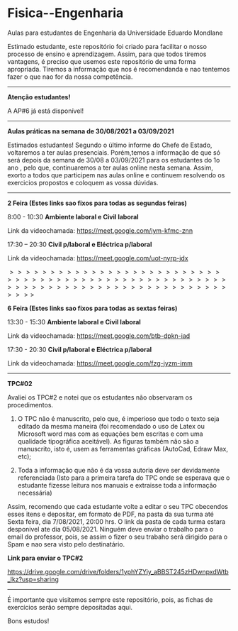 # Fisica--Engenharia
Aulas para estudantes de Engenharia da Universidade Eduardo Mondlane

Estimado estudante, este repositório foi criado para facilitar o nosso processo de ensino e aprendizagem. Assim, para que todos tiremos vantagens, é preciso que usemos este repositório de uma forma apropriada. Tiremos a informação que nos é recomendanda e nao tentemos fazer o que nao for da nossa competência.

----------------------------------------------------------------------------------------------------------------------------------------------------
**Atenção  estudantes!**
  
A AP#6 já está disponível!


----------------------------------------------------------------------------------------------------------------------------------------------------------

**Aulas práticas  na semana de 30/08/2021 a 03/09/2021**

Estimados estudantes!
Segundo o último informe do Chefe de Estado, voltaremos a ter aulas presenciais. Porém,temos a informação de que só será depois da semana de 30/08 a 03/09/2021 para os estudantes do 1o ano , pelo que, continuaremos a ter aulas online nesta semana. Assim, exorto a todos que participem nas aulas online e continuem resolvendo os exercicios propostos e coloquem as vossa dúvidas.


---------------------------------------------------------------------------------------------------------------------------------------

**2 Feira (Estes links sao fixos para todas as segundas feiras)**

8:00 -  10:30	**Ambiente laboral e Civil laboral**

Link da videochamada: https://meet.google.com/iym-kfmc-znn


17:30 – 20:30	**Civil p/laboral e Eléctrica p/laboral**

Link da videochamada: https://meet.google.com/uot-nyrp-jdx

$>>>>>>>>>>>>>>>>>>>>>>>>>>>>>>>>>>>>>>>>>>>>>>>>>>>>>>>>>>>>>>>>>>>>>>>>>>>>>>>>>>>>$

**6 Feira (Estes links sao fixos para todas as sextas feiras)**

13:30 -  15:30	**Ambiente laboral e Civil laboral**

Link da videochamada: https://meet.google.com/btb-dpkn-iad



17:30 -  20:30	**Civil p/laboral e Eléctrica p/laboral**

Link da videochamada: https://meet.google.com/fzg-jyzm-imm


-----------------------------------------------------------------------------------------------------------------------------------------------------------------------

**TPC#02**

Avaliei os TPC#2 e notei que os estudantes não observaram os procedimentos. 

1.	O TPC não é manuscrito, pelo que, é imperioso que todo o texto  seja editado da mesma maneira (foi recomendado o uso de Latex ou Microsoft word mas com as equações bem escritas e com uma qualidade tipográfica aceitável).  As figuras também não são  a manuscrito, isto é, usem as ferramentas gráficas (AutoCad, Edraw Max, etc);

2.	Toda a informação que não é da vossa autoria deve ser devidamente referenciada (Isto para a  primeira tarefa do TPC onde se esperava que o estudante fizesse leitura nos manuais e extraisse toda a informação necessária)

Assim, recomendo que cada estudante volte a editar o seu TPC obecendos esses itens e  depositar, em formato de PDF, na pasta da sua turma até Sexta feira, dia 7/08/2021, 20:00 hrs. O link da pasta de cada turma estara desponivel ate dia 05/08/2021.
Ninguém deve enviar o trabalho para o email do professor, pois, se assim o fizer o seu trabaho será dirigido para o Spam e nao sera visto pelo destinatário. 

**Link para enviar o TPC#2**

https://drive.google.com/drive/folders/1yphYZYiy_aBBST245zHDwnpxdWtb_lkz?usp=sharing







----------------------------------------------------------------------------------------------------------------------------------------------------------------------------
É importante que visitemos sempre este repositório, pois,  as fichas de exercícios serão sempre depositadas aqui.


Bons estudos!
